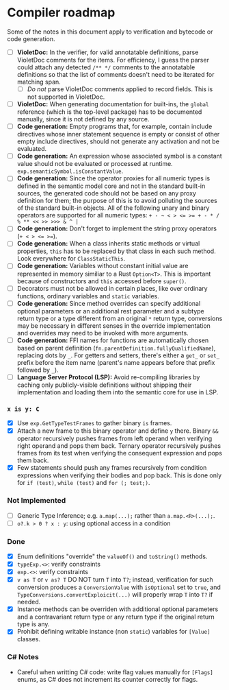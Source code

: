 # Compiler roadmap

Some of the notes in this document apply to verification and bytecode or code generation.

- [ ] **VioletDoc:** In the verifier, for valid annotatable definitions, parse VioletDoc comments for the items. For efficiency, I guess the parser could attach any detected `/** */` comments to the annotatable definitions so that the list of comments doesn't need to be iterated for matching span.
  - [ ] _Do not_ parse VioletDoc comments applied to record fields. This is not supported in VioletDoc.
- [ ] **VioletDoc:** When generating documentation for built-ins, the `global` reference (which is the top-level package) has to be documented manually, since it is not defined by any source.
- [ ] **Code generation:** Empty programs that, for example, contain include directives whose inner statement sequence is empty or consist of other empty include directives, should not generate any activation and not be evaluated.
- [ ] **Code generation:** An expression whose associated symbol is a constant value should not be evaluated or processed at runtime. `exp.semanticSymbol.isConstantValue`.
- [ ] **Code generation:** Since the operator proxies for all numeric types is defined in the semantic model core and not in the standard built-in sources, the generated code should not be based on any proxy definition for them; the purpose of this is to avoid polluting the sources of the standard built-in objects. All of the following unary and binary operators are supported for all numeric types: `+ - ~ < > <= >= + - * / % ** << >> >>> & ^ |`
- [ ] **Code generation:** Don't forget to implement the string proxy operators (`+ < > <= >=`).
- [ ] **Code generation:** When a class inherits static methods or virtual properties, `this` has to be replaced by that class in each such method. Look everywhere for `ClassStaticThis`.
- [ ] **Code generation:** Variables without constant initial value are represented in memory similiar to a Rust `Option<T>`. This is important because of constructors and `this` accessed before `super()`.
- [ ] Decorators must not be allowed in certain places, like over ordinary functions, ordinary variables and `static` variables.
- [ ] **Code generation:** Since method overrides can specify additional optional parameters or an additional rest parameter and a subtype return type or a type different from an original `*` return type, conversions may be necessary in different senses in the override implementation and overrides may need to be invoked with more arguments.
- [ ] **Code generation:** FFI names for functions are automatically chosen based on parent definition (`fn.parentDefinition.fullyQualifiedName`), replacing dots by `_`. For getters and setters, there's either a `get_` or `set_` prefix before the item name (parent's name appears before that prefix followed by `_`).
- [ ] **Language Server Protocol (LSP):** Avoid re-compiling libraries by caching only publicly-visible definitions without shipping their implementation and loading them into the semantic core for use in LSP.

### `x is y: C`

- [x] Use `exp.GetTypeTestFrames` to gather binary `is` frames.
- [x] Attach a new frame to this binary operator and define `y` there. Binary `&&` operator recursively pushes frames from left operand when verifying right operand and pops them back. Ternary operator recursively pushes frames from its test when verifying the consequent expression and pops them back.
- [x] Few statements should push any frames recursively from condition expressions when verifying their bodies and pop back. This is done only for `if (test)`, `while (test)` and `for (; test;)`.

### Not Implemented

- [ ] Generic Type Inference; e.g. `a.map(...);` rather than `a.map.<R>(...);`.
- [ ] `o?.k > 0 ? x : y`: using optional access in a condition

### Done

- [x] Enum definitions "override" the `valueOf()` and `toString()` methods.
- [x] `typeExp.<>`: verify constraints
- [x] `exp.<>`: verify constraints
- [x] `v as T` or `v as? T` DO NOT turn `T` into `T?`; instead, verification for such conversion produces a `ConversionValue` with `isOptional` set to `true`, and `TypeConversions.convertExploicit(...)` will properly wrap `T` into `T?` if needed.
- [x] Instance methods can be overriden with additional optional parameters and a contravariant return type or any return type if the original return type is any.
- [x] Prohibit defining writable instance (non `static`) variables for `[Value]` classes.

### C# Notes

- Careful when writting C# code: write flag values manually for `[Flags]` enums, as C# does not increment its counter correctly for flags.